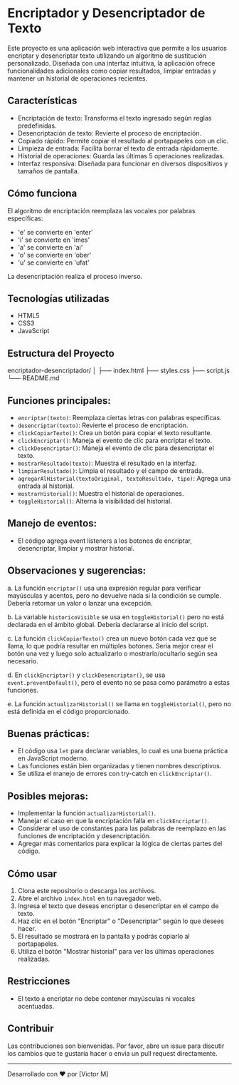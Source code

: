 # Encriptador y Desencriptador de Texto

Este proyecto es una aplicación web interactiva que permite a los usuarios encriptar y desencriptar texto utilizando un algoritmo de sustitución personalizado. Diseñada con una interfaz intuitiva, la aplicación ofrece funcionalidades adicionales como copiar resultados, limpiar entradas y mantener un historial de operaciones recientes.

## Características

- Encriptación de texto: Transforma el texto ingresado según reglas predefinidas.
- Desencriptación de texto: Revierte el proceso de encriptación.
- Copiado rápido: Permite copiar el resultado al portapapeles con un clic.
- Limpieza de entrada: Facilita borrar el texto de entrada rápidamente.
- Historial de operaciones: Guarda las últimas 5 operaciones realizadas.
- Interfaz responsiva: Diseñada para funcionar en diversos dispositivos y tamaños de pantalla.

## Cómo funciona

El algoritmo de encriptación reemplaza las vocales por palabras específicas:

- 'e' se convierte en 'enter'
- 'i' se convierte en 'imes'
- 'a' se convierte en 'ai'
- 'o' se convierte en 'ober'
- 'u' se convierte en 'ufat'

La desencriptación realiza el proceso inverso.

## Tecnologías utilizadas

- HTML5
- CSS3
- JavaScript

## Estructura del Proyecto
encriptador-desencriptador/
│
├── index.html
├── styles.css
├── script.js
└── README.md

## Funciones principales:
- `encriptar(texto)`: Reemplaza ciertas letras con palabras específicas.
- `desencriptar(texto)`: Revierte el proceso de encriptación.
- `clickCopiarTexto()`: Crea un botón para copiar el texto resultante.
- `clickEncriptar()`: Maneja el evento de clic para encriptar el texto.
- `clickDesencriptar()`: Maneja el evento de clic para desencriptar el texto.
- `mostrarResultado(texto)`: Muestra el resultado en la interfaz.
- `limpiarResultado()`: Limpia el resultado y el campo de entrada.
- `agregarAlHistorial(textoOriginal, textoResultado, tipo)`: Agrega una entrada al historial.
- `mostrarHistorial()`: Muestra el historial de operaciones.
- `toggleHistorial()`: Alterna la visibilidad del historial.

## Manejo de eventos:
   
- El código agrega event listeners a los botones de encriptar, desencriptar, limpiar y mostrar historial.

## Observaciones y sugerencias:
   
a. La función `encriptar()` usa una expresión regular para verificar mayúsculas y acentos, pero no devuelve nada si la condición se cumple. Debería retornar un valor o lanzar una excepción.
   
b. La variable `historicoVisible` se usa en `toggleHistorial()` pero no está declarada en el ámbito global. Debería declararse al inicio del script.
   
c. La función `clickCopiarTexto()` crea un nuevo botón cada vez que se llama, lo que podría resultar en múltiples botones. Sería mejor crear el botón una vez y luego solo actualizarlo o mostrarlo/ocultarlo según sea necesario.
   
d. En `clickEncriptar()` y `clickDesencriptar()`, se usa `event.preventDefault()`, pero el evento no se pasa como parámetro a estas funciones.
   
e. La función `actualizarHistorial()` se llama en `toggleHistorial()`, pero no está definida en el código proporcionado.

## Buenas prácticas:
- El código usa `let` para declarar variables, lo cual es una buena práctica en JavaScript moderno.
- Las funciones están bien organizadas y tienen nombres descriptivos.
- Se utiliza el manejo de errores con try-catch en `clickEncriptar()`.

## Posibles mejoras:
- Implementar la función `actualizarHistorial()`.
- Manejar el caso en que la encriptación falla en `clickEncriptar()`.
- Considerar el uso de constantes para las palabras de reemplazo en las funciones de encriptación y desencriptación.
- Agregar más comentarios para explicar la lógica de ciertas partes del código.

## Cómo usar

1. Clona este repositorio o descarga los archivos.
2. Abre el archivo `index.html` en tu navegador web.
3. Ingresa el texto que deseas encriptar o desencriptar en el campo de texto.
4. Haz clic en el botón "Encriptar" o "Desencriptar" según lo que desees hacer.
5. El resultado se mostrará en la pantalla y podrás copiarlo al portapapeles.
6. Utiliza el botón "Mostrar historial" para ver las últimas operaciones realizadas.

## Restricciones

- El texto a encriptar no debe contener mayúsculas ni vocales acentuadas.

## Contribuir

Las contribuciones son bienvenidas. Por favor, abre un issue para discutir los cambios que te gustaría hacer o envía un pull request directamente.


---

Desarrollado con ❤️ por [Victor M]
